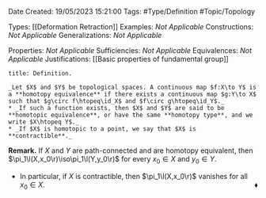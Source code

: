 <div class="topSpace"></div>

Date Created: 19/05/2023 15:21:00
Tags: #Type/Definition #Topic/Topology

Types: [[Deformation Retraction]]
Examples: _Not Applicable_
Constructions: _Not Applicable_
Generalizations: _Not Applicable_

Properties: _Not Applicable_
Sufficiencies: _Not Applicable_
Equivalences: _Not Applicable_
Justifications: [[Basic properties of fundamental group]]

``` ad-Definition
title: Definition.

_Let $X$ and $Y$ be topological spaces. A continuous map $f:X\to Y$ is a **homotopy equivalence** if there exists a continuous map $g:Y\to X$ such that $g\circ f\htopeq\id_X$ and $f\circ g\htopeq\id_Y$._
* _If such a function exists, then $X$ and $Y$ are said to be **homotopic equivalence**, or have the same **homotopy type**, and we write $X\htopeq Y$._
* _If $X$ is homotopic to a point, we say that $X$ is **contractible**._

```

**Remark.** If $X$ and $Y$ are path-connected and are homotopy equivalent, then $\pi_1\l(X,x_0\r)\iso\pi_1\l(Y,y_0\r)$ for every $x_0\in X$ and $y_0\in Y$.
* In particular, if $X$ is contractible, then $\pi_1\l(X,x_0\r)$ vanishes for all $x_0\in X$.<span style="float:right;">$\blacklozenge$</span>
